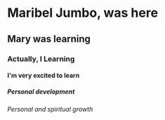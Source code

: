 # Maribel Jumbo, was here 
## Mary was learning 
### Actually, I Learning 
#### I'm very excited to learn
##### Personal development
###### Personal and spiritual growth
